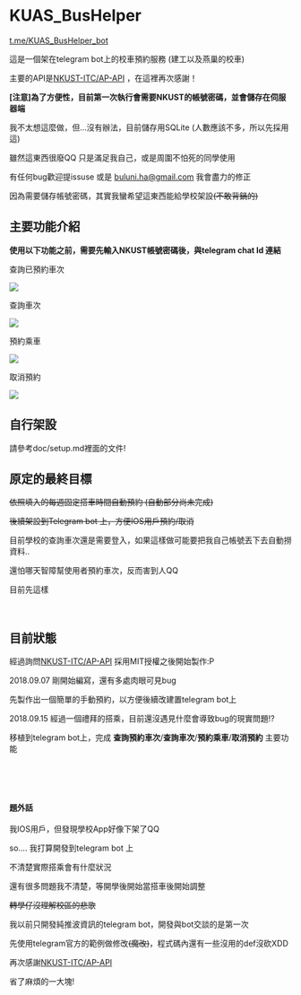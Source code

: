 # KUAS_BusHelper

[t.me/KUAS_BusHelper_bot](t.me/KUAS_BusHelper_bot)



這是一個架在telegram bot上的校車預約服務 (建工以及燕巢的校車)

主要的API是[NKUST-ITC/AP-API](https://github.com/NKUST-ITC/AP-API) ，在這裡再次感謝！



**[注意]**為了方便性，目前第一次執行會需要NKUST的帳號密碼，並**會儲存在伺服器端**

我不太想這麼做，但...沒有辦法，目前儲存用SQLite (人數應該不多，所以先採用這)

雖然這東西很廢QQ 只是滿足我自己，或是周圍不怕死的同學使用

有任何bug歡迎提issuse 或是 buluni.ha@gmail.com 我會盡力的修正



因為需要儲存帳號密碼，其實我蠻希望這東西能給學校架設~~(不敢背鍋的)~~



## 主要功能介紹

**使用以下功能之前，需要先輸入NKUST帳號密碼後，與telegram chat Id 連結**



查詢已預約車次

![](https://i.imgur.com/qEVi49Z.gif)

查詢車次

![](https://imgur.com/Fd5q0hw.gif)

預約乘車

![](https://imgur.com/PeF3aBq.gif)

取消預約

![](https://imgur.com/khRM89t.gif)

## 自行架設

請參考doc/setup.md裡面的文件!



## 原定的最終目標

~~依照填入的每週固定搭車時間自動預約 (自動部分尚未完成)~~

~~後續架設到Telegram bot 上，方便IOS用戶預約/取消~~



目前學校的查詢車次還是需要登入，如果這樣做可能要把我自己帳號丟下去自動撈資料..

還怕哪天智障幫使用者預約車次，反而害到人QQ

目前先這樣

<br>



## 目前狀態

經過詢問[NKUST-ITC/AP-API](https://github.com/NKUST-ITC/AP-API) 採用MIT授權之後開始製作:P



2018.09.07 剛開始編寫，還有多處肉眼可見bug

先製作出一個簡單的手動預約，以方便後續改建置telegram bot上



2018.09.15 經過一個禮拜的搭乘，目前還沒遇見什麼會導致bug的現實問題!?

移植到telegram bot上，完成 **查詢預約車次**/**查詢車次**/**預約乘車**/**取消預約** 主要功能



<br>

<br>

<br>

#### 題外話

我IOS用戶，但發現學校App好像下架了QQ

so.... 我打算開發到telegram bot 上

不清楚實際搭乘會有什麼狀況

還有很多問題我不清楚，等開學後開始當搭車後開始調整

~~轉學仔沒理解校區的悲歌~~



我以前只開發純推波資訊的telegram bot，開發與bot交談的是第一次

先使用telegram官方的範例做修改~~(魔改)~~，程式碼內還有一些沒用的def沒砍XDD







再次感謝[NKUST-ITC/AP-API](https://github.com/NKUST-ITC/AP-API) 

省了麻煩的一大塊!